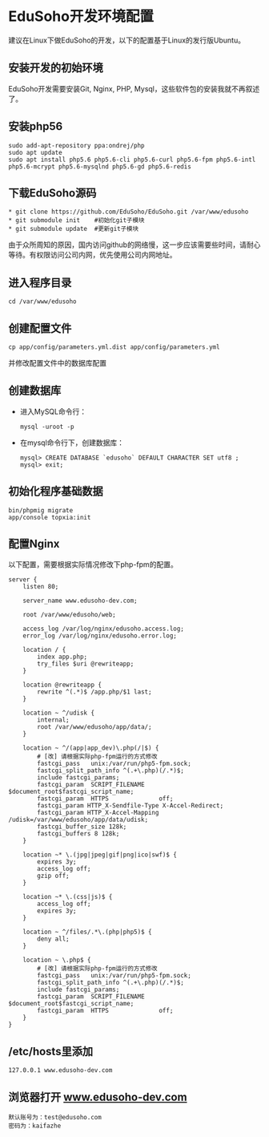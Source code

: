 # EduSoho开发环境配置

建议在Linux下做EduSoho的开发，以下的配置基于Linux的发行版Ubuntu。

## 安装开发的初始环境

EduSoho开发需要安装Git, Nginx, PHP, Mysql，这些软件包的安装我就不再叙述了。

## 安装php56 
    sudo add-apt-repository ppa:ondrej/php
    sudo apt update 
    sudo apt install php5.6 php5.6-cli php5.6-curl php5.6-fpm php5.6-intl php5.6-mcrypt php5.6-mysqlnd php5.6-gd php5.6-redis
## 下载EduSoho源码
    * git clone https://github.com/EduSoho/EduSoho.git /var/www/edusoho
    * git submodule init    #初始化git子模块
    * git submodule update  #更新git子模块

由于众所周知的原因，国内访问github的网络慢，这一步应该需要些时间，请耐心等待。有权限访问公司内网，优先使用公司内网地址。

## 进入程序目录
    cd /var/www/edusoho

## 创建配置文件
    cp app/config/parameters.yml.dist app/config/parameters.yml

并修改配置文件中的数据库配置

## 创建数据库

  * 进入MySQL命令行：
    ````
    mysql -uroot -p
    ````

  * 在mysql命令行下，创建数据库：
    ````
    mysql> CREATE DATABASE `edusoho` DEFAULT CHARACTER SET utf8 ; 
    mysql> exit;
    ````

## 初始化程序基础数据
    bin/phpmig migrate
    app/console topxia:init

## 配置Nginx

以下配置，需要根据实际情况修改下php-fpm的配置。

    server {
        listen 80;

        server_name www.edusoho-dev.com;

        root /var/www/edusoho/web;

        access_log /var/log/nginx/edusoho.access.log;
        error_log /var/log/nginx/edusoho.error.log;

        location / {
            index app.php;
            try_files $uri @rewriteapp;
        }

        location @rewriteapp {
            rewrite ^(.*)$ /app.php/$1 last;
        }

        location ~ ^/udisk {
            internal;
            root /var/www/edusoho/app/data/;
        }

        location ~ ^/(app|app_dev)\.php(/|$) {
            # [改] 请根据实际php-fpm运行的方式修改
            fastcgi_pass   unix:/var/run/php5-fpm.sock;
            fastcgi_split_path_info ^(.+\.php)(/.*)$;
            include fastcgi_params;
            fastcgi_param  SCRIPT_FILENAME    $document_root$fastcgi_script_name;
            fastcgi_param  HTTPS              off;
            fastcgi_param HTTP_X-Sendfile-Type X-Accel-Redirect;
            fastcgi_param HTTP_X-Accel-Mapping /udisk=/var/www/edusoho/app/data/udisk;
            fastcgi_buffer_size 128k;
            fastcgi_buffers 8 128k;
        }

        location ~* \.(jpg|jpeg|gif|png|ico|swf)$ {
            expires 3y;
            access_log off;
            gzip off;
        }

        location ~* \.(css|js)$ {
            access_log off;
            expires 3y;
        }

        location ~ ^/files/.*\.(php|php5)$ {
            deny all;
        }

        location ~ \.php$ {
            # [改] 请根据实际php-fpm运行的方式修改
            fastcgi_pass   unix:/var/run/php5-fpm.sock;
            fastcgi_split_path_info ^(.+\.php)(/.*)$;
            include fastcgi_params;
            fastcgi_param  SCRIPT_FILENAME    $document_root$fastcgi_script_name;
            fastcgi_param  HTTPS              off;
        }
    }

## /etc/hosts里添加

    127.0.0.1 www.edusoho-dev.com

## 浏览器打开 www.edusoho-dev.com
    默认账号为：test@edusoho.com
    密码为：kaifazhe
